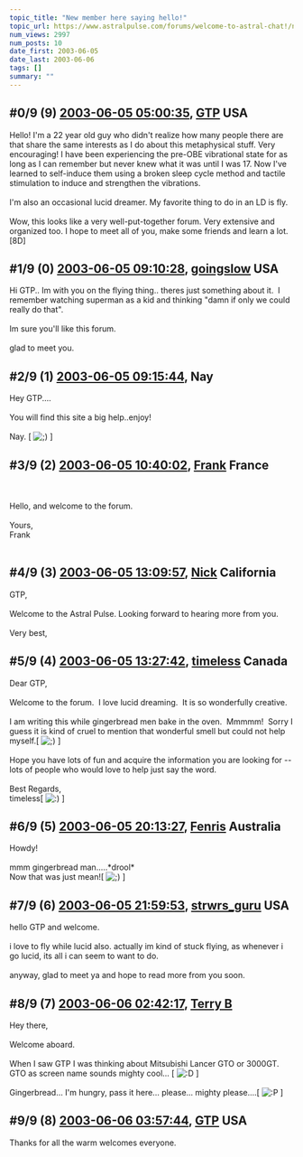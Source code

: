 ```yaml
---
topic_title: "New member here saying hello!"
topic_url: https://www.astralpulse.com/forums/welcome-to-astral-chat!/new-member-here-saying-hello%21
num_views: 2997
num_posts: 10
date_first: 2003-06-05
date_last: 2003-06-06
tags: []
summary: ""
---
```


## \#0/9 (9) [2003-06-05 05:00:35](https://www.astralpulse.com/forums/index.php?msg=120549), [GTP](https://www.astralpulse.com/forums/profile/?u=2456) USA ##
<section>
Hello! I'm a 22 year old guy who didn't realize how many people there are that share the same interests as I do about this metaphysical stuff. Very encouraging! I have been experiencing the pre-OBE vibrational state for as long as I can remember but never knew what it was until I was 17. Now I've learned to self-induce them using a broken sleep cycle method and tactile stimulation to induce and strengthen the vibrations.
<br>
<br>
I'm also an occasional lucid dreamer. My favorite thing to do in an LD is fly.
<br>
<br>
Wow, this looks like a very well-put-together forum. Very extensive and organized too. I hope to meet all of you, make some friends and learn a lot.[8D]
</section>

## \#1/9 (0) [2003-06-05 09:10:28](https://www.astralpulse.com/forums/index.php?msg=33502), [goingslow](https://www.astralpulse.com/forums/profile/?u=1529) USA ##
<section>
Hi GTP.. Im with you on the flying thing.. theres just something about it.  I remember watching superman as a kid and thinking "damn if only we could really do that".
<br>
<br>
Im sure you'll like this forum.
<br>
<br>
glad to meet you.
</section>

## \#2/9 (1) [2003-06-05 09:15:44](https://www.astralpulse.com/forums/index.php?msg=33504), Nay  ##
<section>
Hey GTP....
<br>
<br>
You will find this site a big help..enjoy!
<br>
<br>
Nay. [
<img alt=";)" class="smiley" src="https://www.astralpulse.com/forums/Smileys/fugue/wink.png" title="Wink"/>
]
</section>

## \#3/9 (2) [2003-06-05 10:40:02](https://www.astralpulse.com/forums/index.php?msg=33518), [Frank](https://www.astralpulse.com/forums/profile/?u=359) France ##
<section>
<br>
<br>
Hello, and welcome to the forum.
<br>
<br>
Yours,
<br>
Frank
<br>
<br>
</section>

## \#4/9 (3) [2003-06-05 13:09:57](https://www.astralpulse.com/forums/index.php?msg=33543), [Nick](https://www.astralpulse.com/forums/profile/?u=2080) California ##
<section>
GTP,
<br>
<br>
Welcome to the Astral Pulse. Looking forward to hearing more from you.
<br>
<br>
Very best,
</section>

## \#5/9 (4) [2003-06-05 13:27:42](https://www.astralpulse.com/forums/index.php?msg=33546), [timeless](https://www.astralpulse.com/forums/profile/?u=1601) Canada ##
<section>
Dear GTP,
<br>
<br>
Welcome to the forum.  I love lucid dreaming.  It is so wonderfully creative.
<br>
<br>
I am writing this while gingerbread men bake in the oven.  Mmmmm!  Sorry I guess it is kind of cruel to mention that wonderful smell but could not help myself.[
<img alt=";)" class="smiley" src="https://www.astralpulse.com/forums/Smileys/fugue/wink.png" title="Wink"/>
]
<br>
<br>
Hope you have lots of fun and acquire the information you are looking for -- lots of people who would love to help just say the word.
<br>
<br>
Best Regards,
<br>
timeless[
<img alt=":)" class="smiley" src="https://www.astralpulse.com/forums/Smileys/fugue/smiley.png" title="Smiley"/>
]
<br>
</section>

## \#6/9 (5) [2003-06-05 20:13:27](https://www.astralpulse.com/forums/index.php?msg=33609), [Fenris](https://www.astralpulse.com/forums/profile/?u=400) Australia ##
<section>
Howdy!
<br>
<br>
mmm gingerbread man.....*drool*
<br>
Now that was just mean![
<img alt=";)" class="smiley" src="https://www.astralpulse.com/forums/Smileys/fugue/wink.png" title="Wink"/>
]
</section>

## \#7/9 (6) [2003-06-05 21:59:53](https://www.astralpulse.com/forums/index.php?msg=33630), [strwrs_guru](https://www.astralpulse.com/forums/profile/?u=2207) USA ##
<section>
hello GTP and welcome.
<br>
<br>
i love to fly while lucid also. actually im kind of stuck flying, as whenever i go lucid, its all i can seem to want to do.
<br>
<br>
anyway, glad to meet ya and hope to read more from you soon.
</section>

## \#8/9 (7) [2003-06-06 02:42:17](https://www.astralpulse.com/forums/index.php?msg=33657), [Terry B](https://www.astralpulse.com/forums/profile/?u=2199)  ##
<section>
Hey there,
<br>
<br>
Welcome aboard.
<br>
<br>
When I saw GTP I was thinking about Mitsubishi Lancer GTO or 3000GT. GTO as screen name sounds mighty cool... [
<img alt=":D" class="smiley" src="https://www.astralpulse.com/forums/Smileys/fugue/cheesy.png" title="Cheesy"/>
]
<br>
<br>
Gingerbread... I'm hungry, pass it here... please... mighty please....[
<img alt=":P" class="smiley" src="https://www.astralpulse.com/forums/Smileys/fugue/tongue.png" title="Tongue"/>
]
<br>
</section>

## \#9/9 (8) [2003-06-06 03:57:44](https://www.astralpulse.com/forums/index.php?msg=33667), [GTP](https://www.astralpulse.com/forums/profile/?u=2456) USA ##
<section>
Thanks for all the warm welcomes everyone.
</section>
